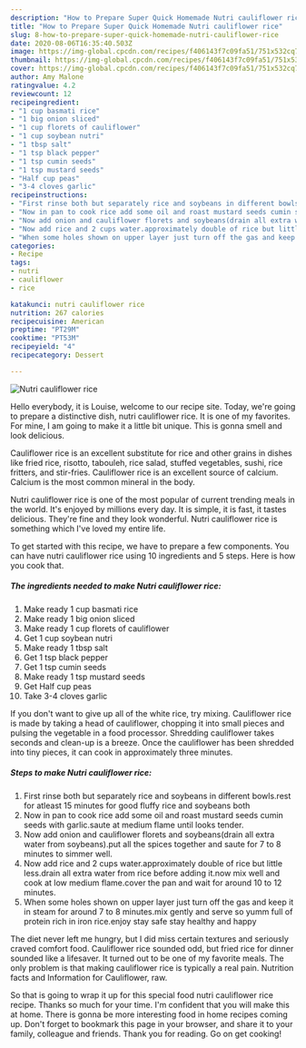 ```yaml
---
description: "How to Prepare Super Quick Homemade Nutri cauliflower rice"
title: "How to Prepare Super Quick Homemade Nutri cauliflower rice"
slug: 8-how-to-prepare-super-quick-homemade-nutri-cauliflower-rice
date: 2020-08-06T16:35:40.503Z
image: https://img-global.cpcdn.com/recipes/f406143f7c09fa51/751x532cq70/nutri-cauliflower-rice-recipe-main-photo.jpg
thumbnail: https://img-global.cpcdn.com/recipes/f406143f7c09fa51/751x532cq70/nutri-cauliflower-rice-recipe-main-photo.jpg
cover: https://img-global.cpcdn.com/recipes/f406143f7c09fa51/751x532cq70/nutri-cauliflower-rice-recipe-main-photo.jpg
author: Amy Malone
ratingvalue: 4.2
reviewcount: 12
recipeingredient:
- "1 cup basmati rice"
- "1 big onion sliced"
- "1 cup florets of cauliflower"
- "1 cup soybean nutri"
- "1 tbsp salt"
- "1 tsp black pepper"
- "1 tsp cumin seeds"
- "1 tsp mustard seeds"
- "Half cup peas"
- "3-4 cloves garlic"
recipeinstructions:
- "First rinse both but separately rice and soybeans in different bowls.rest for atleast 15 minutes for good fluffy rice and soybeans both"
- "Now in pan to cook rice add some oil and roast mustard seeds cumin seeds with garlic.saute at medium flame until looks tender."
- "Now add onion and cauliflower florets and soybeans(drain all extra water from soybeans).put all the spices together and saute for 7 to 8 minutes to simmer well."
- "Now add rice and 2 cups water.approximately double of rice but little less.drain all extra water from rice before adding it.now mix well and cook at low medium flame.cover the pan and wait for around 10 to 12 minutes."
- "When some holes shown on upper layer just turn off the gas and keep it in steam for around 7 to 8 minutes.mix gently and serve so yumm full of protein rich in iron rice.enjoy stay safe stay healthy and happy"
categories:
- Recipe
tags:
- nutri
- cauliflower
- rice

katakunci: nutri cauliflower rice 
nutrition: 267 calories
recipecuisine: American
preptime: "PT29M"
cooktime: "PT53M"
recipeyield: "4"
recipecategory: Dessert

---
```



![Nutri cauliflower rice](https://img-global.cpcdn.com/recipes/f406143f7c09fa51/751x532cq70/nutri-cauliflower-rice-recipe-main-photo.jpg)

Hello everybody, it is Louise, welcome to our recipe site. Today, we're going to prepare a distinctive dish, nutri cauliflower rice. It is one of my favorites. For mine, I am going to make it a little bit unique. This is gonna smell and look delicious.

Cauliflower rice is an excellent substitute for rice and other grains in dishes like fried rice, risotto, tabouleh, rice salad, stuffed vegetables, sushi, rice fritters, and stir-fries. Cauliflower rice is an excellent source of calcium. Calcium is the most common mineral in the body.

Nutri cauliflower rice is one of the most popular of current trending meals in the world. It's enjoyed by millions every day. It is simple, it is fast, it tastes delicious. They're fine and they look wonderful. Nutri cauliflower rice is something which I've loved my entire life.


To get started with this recipe, we have to prepare a few components. You can have nutri cauliflower rice using 10 ingredients and 5 steps. Here is how you cook that.

<!--inarticleads1-->

##### The ingredients needed to make Nutri cauliflower rice:

1. Make ready 1 cup basmati rice
1. Make ready 1 big onion sliced
1. Make ready 1 cup florets of cauliflower
1. Get 1 cup soybean nutri
1. Make ready 1 tbsp salt
1. Get 1 tsp black pepper
1. Get 1 tsp cumin seeds
1. Make ready 1 tsp mustard seeds
1. Get Half cup peas
1. Take 3-4 cloves garlic


If you don&#39;t want to give up all of the white rice, try mixing. Cauliflower rice is made by taking a head of cauliflower, chopping it into small pieces and pulsing the vegetable in a food processor. Shredding cauliflower takes seconds and clean-up is a breeze. Once the cauliflower has been shredded into tiny pieces, it can cook in approximately three minutes. 

<!--inarticleads2-->

##### Steps to make Nutri cauliflower rice:

1. First rinse both but separately rice and soybeans in different bowls.rest for atleast 15 minutes for good fluffy rice and soybeans both
1. Now in pan to cook rice add some oil and roast mustard seeds cumin seeds with garlic.saute at medium flame until looks tender.
1. Now add onion and cauliflower florets and soybeans(drain all extra water from soybeans).put all the spices together and saute for 7 to 8 minutes to simmer well.
1. Now add rice and 2 cups water.approximately double of rice but little less.drain all extra water from rice before adding it.now mix well and cook at low medium flame.cover the pan and wait for around 10 to 12 minutes.
1. When some holes shown on upper layer just turn off the gas and keep it in steam for around 7 to 8 minutes.mix gently and serve so yumm full of protein rich in iron rice.enjoy stay safe stay healthy and happy


The diet never left me hungry, but I did miss certain textures and seriously craved comfort food. Cauliflower rice sounded odd, but fried rice for dinner sounded like a lifesaver. It turned out to be one of my favorite meals. The only problem is that making cauliflower rice is typically a real pain. Nutrition facts and Information for Cauliflower, raw. 

So that is going to wrap it up for this special food nutri cauliflower rice recipe. Thanks so much for your time. I'm confident that you will make this at home. There is gonna be more interesting food in home recipes coming up. Don't forget to bookmark this page in your browser, and share it to your family, colleague and friends. Thank you for reading. Go on get cooking!
